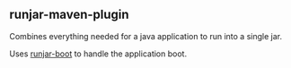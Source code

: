 ## runjar-maven-plugin

Combines everything needed for a java application to run into a single jar.

Uses [runjar-boot](../runjar-boot/index.html) to handle the application boot.
